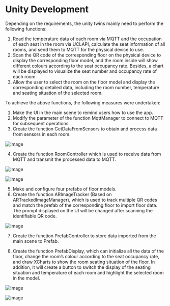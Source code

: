 # Unity Development
Depending on the requirements, the unity twins mainly need to perform the following functions: 

1. Read the temperature data of each room via MQTT and the occupation of each seat in the room via UCLAPI, calculate the seat information of all rooms, and send them to MQTT for the physical device to use. 
2. Scan the QR code of the corresponding floor on the physical device to display the corresponding floor model, and the room inside will show different colours according to the seat occupancy rate. Besides, a chart will be displayed to visualize the seat number and occupancy rate of each room. 
3. Allow the user to select the room on the floor model and display the corresponding detailed data, including the room number, temperature and seating situation of the selected room.  

To achieve the above functions, the following measures were undertaken:

1. Make the UI in the main scene to remind users how to use the app.
2. Modify the parameter of the function MqttManager to connect to MQTT for subsequent operations.  
3. Create the function GetDataFromSensors to obtain and process data from sensors in each room. 

![image](https://github.com/ChenRuan/Group2_SDV/assets/145383140/42a95334-e95b-4158-a902-e72c87690f99)

4. Create the function RoomController which is used to receive data from MQTT and transmit the processed data to MQTT.

![image](https://github.com/ChenRuan/Group2_SDV/assets/145383140/33f9873f-8faa-4870-8c49-78f793edd504)

![image](https://github.com/ChenRuan/Group2_SDV/assets/145383140/1f2035e1-cf37-408a-815b-ebad18a12d21)

5. Make and configure four prefabs of floor models. 
6. Create the function ARImageTracker (Based on ARTrackedImageManager), which is used to track multiple QR codes and match the prefab of the corresponding floor to import floor data. The prompt displayed on the UI will be changed after scanning the identifiable QR code. 

![image](https://github.com/ChenRuan/Group2_SDV/assets/145383140/a3355869-667f-43a8-9634-e942c73dd9f9)

7. Create the function PrefabController to store data imported from the main scene to Prefab.

8. Create the function PrefabDisplay, which can initialize all the data of the floor, change the room’s colour according to the seat occupancy rate, and draw XCharts to show the room seating situation of the floor. In addition, it will create a button to switch the display of the seating situation and temperature of each room and highlight the selected room in the model.

![image](https://github.com/ChenRuan/Group2_SDV/assets/145383140/4ec95fa3-7603-4052-a4c0-890dd5a5dd8f)

![image](https://github.com/ChenRuan/Group2_SDV/assets/145383140/eff69857-d2ef-43c2-bba4-1e13957a515d)

 
